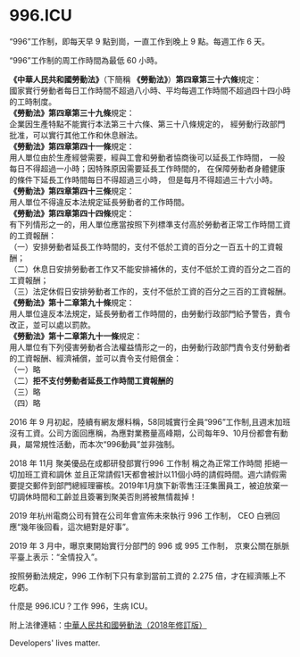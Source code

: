 996.ICU
===

“996”工作制，即每天早 9 點到崗，一直工作到晚上 9 點。每週工作 6 天。

“996”工作制的周工作時間為最低 60 小時。

**《中華人民共和國勞動法》**（下簡稱 **《勞動法》**）**第四章第三十六條**規定：  
國家實行勞動者每日工作時間不超過八小時、平均每週工作時間不超過四十四小時的工時制度。  
**《勞動法》第四章第三十九條**規定：  
企業因生產特點不能實行本法第三十六條、第三十八條規定的，
經勞動行政部門批准，可以實行其他工作和休息辦法。  
**《勞動法》第四章第四十一條**規定：    
用人單位由於生產經營需要，經與工會和勞動者協商後可以延長工作時間，
一般每日不得超過一小時；因特殊原因需要延長工作時間的，
在保障勞動者身體健康的條件下延長工作時間每日不得超過三小時，
但是每月不得超過三十六小時。  
**《勞動法》第四章第四十三條**規定：  
用人單位不得違反本法規定延長勞動者的工作時間。  
**《勞動法》第四章第四十四條**規定：  
有下列情形之一的，用人單位應當按照下列標準支付高於勞動者正常工作時間工資的工資報酬：  
  （一）安排勞動者延長工作時間的，支付不低於工資的百分之一百五十的工資報酬；  
  （二）休息日安排勞動者工作又不能安排補休的，支付不低於工資的百分之二百的工資報酬；  
  （三）法定休假日安排勞動者工作的，支付不低於工資的百分之三百的工資報酬。  
**《勞動法》第十二章第九十條**規定：  
用人單位違反本法規定，延長勞動者工作時間的，由勞動行政部門給予警告，責令改正，並可以處以罰款。    
**《勞動法》第十二章第九十一條**規定：  
用人單位有下列侵害勞動者合法權益情形之一的，由勞動行政部門責令支付勞動者的工資報酬、經濟補償，並可以責令支付賠償金：  
  （一）略  
  （二）**拒不支付勞動者延長工作時間工資報酬的**  
  （三）略  
  （四）略  

2016 年 9 月初起，陸續有網友爆料稱，58同城實行全員“996”工作制,且週末加班沒有工資。公司方面回應稱，為應對業務量高峰期，公司每年9、10月份都會有動員，屬常規性活動，而本次“996動員”並非強制。

2018 年 11月 聚美優品在成都研發部實行996 工作制 稱之為正常工作時間 拒絕一切加班工資和調休 並且正常請假1天都會被計以11個小時的請假時間。週六請假需要提交郵件到部門總經理審核。2019年1月旗下新零售汪汪集團員工，被迫放棄一切調休時間和工齡並且簽署到聚美否則將被無情裁掉！

2019 年杭州電商公司有贊在公司年會宣佈未來執行 996 工作制，
CEO 白鴉回應“幾年後回看，這次絕對是好事”。

2019 年 3 月中，曝京東開始實行分部門的 996 或 995 工作制，
京東公關在脈脈平臺上表示：“全情投入”。

按照勞動法規定，996 工作制下只有拿到當前工資的 2.275 倍，才在經濟賬上不吃虧。

什麼是 996.ICU？工作 996，生病 ICU。

附上法律連結：[中華人民共和國勞動法（2018年修訂版）](http://www.npc.gov.cn/npc/xinwen/2019-01/07/content_2070261.htm)

Developers' lives matter.
